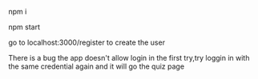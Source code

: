 npm i 

npm start

go to localhost:3000/register to create the user 

There is a bug the app doesn't allow login in the first try,try loggin in with the same credential again and it will go the quiz page

